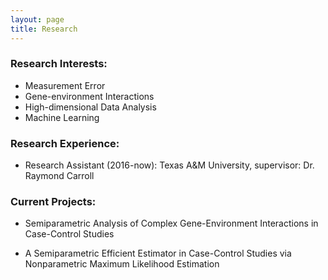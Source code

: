 ```yaml
---
layout: page
title: Research
---
```


### Research Interests:
- Measurement Error
- Gene-environment Interactions
- High-dimensional Data Analysis
- Machine Learning

### Research Experience:
- Research Assistant (2016-now): Texas A&M University, supervisor: Dr. Raymond Carroll

### Current Projects:

- Semiparametric Analysis of Complex Gene-Environment Interactions in Case-Control Studies


- A Semiparametric Efficient Estimator in Case-Control Studies via Nonparametric Maximum Likelihood Estimation
